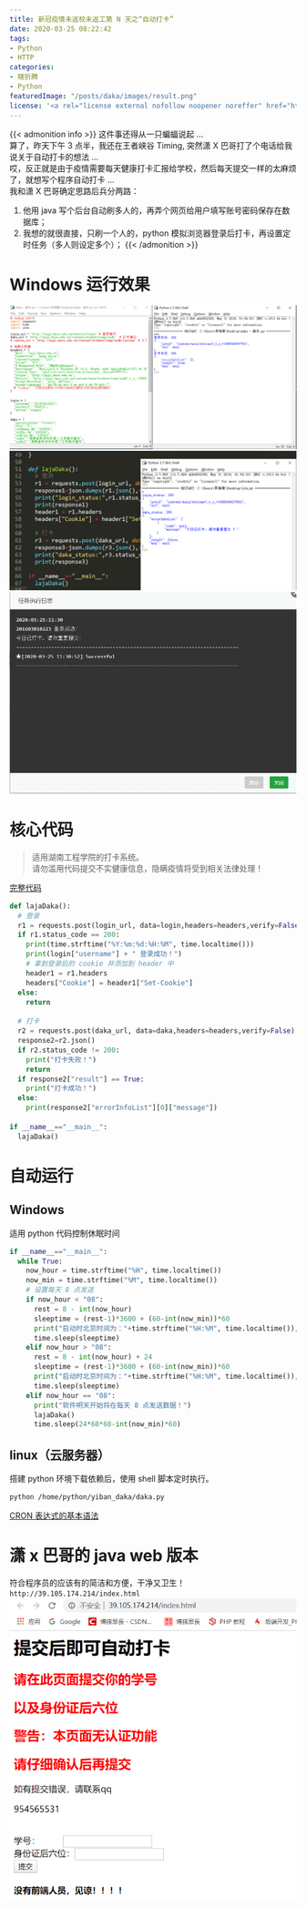 ```yaml
---
title: 新冠疫情未返校未返工第 N 天之“自动打卡”
date: 2020-03-25 08:22:42
tags:
- Python
- HTTP
categories:
- 瞎折腾
- Python
featuredImage: "/posts/daka/images/result.png"
license: '<a rel="license external nofollow noopener noreffer" href="https://creativecommons.org/licenses/by-nc/4.0/" target="_blank">CC BY-NC 4.0</a>'
---
```


{{< admonition info >}}
这件事还得从一只蝙蝠说起 ...  
算了，昨天下午 3 点半，我还在王者峡谷 Timing, 突然潇 X 巴哥打了个电话给我说关于自动打卡的想法 ...  
哎，反正就是由于疫情需要每天健康打卡汇报给学校，然后每天提交一样的太麻烦了，就想写个程序自动打卡 ...  
我和潇 X 巴哥确定思路后兵分两路：   
1. 他用 java 写个后台自动刷多人的，再弄个网页给用户填写账号密码保存在数据库；
2. 我想的就很直接，只刷一个人的，python 模拟浏览器登录后打卡，再设置定时任务（多人则设定多个）；
{{< /admonition >}}

<!--more-->
# Windows 运行效果
![打卡成功](images/result1.png "打卡成功")  
![重复打卡](images/result.png "重复打卡")  
![定时任务日志](images/result2.png "定时任务日志")  

# 核心代码
> 适用湖南工程学院的打卡系统。  
请勿滥用代码提交不实健康信息，隐瞒疫情将受到相关法律处理！

[完整代码](https://github.com/Lruihao/python-funny-code/blob/master/%E6%98%93%E7%8F%AD%E6%89%93%E5%8D%A1.py)
```py 模拟登录打卡 https://github.com/Lruihao/python-funny-code/blob/master/%E6%98%93%E7%8F%AD%E6%89%93%E5%8D%A1.py 完整代码
def lajaDaka():
  # 登录
  r1 = requests.post(login_url, data=login,headers=headers,verify=False)
  if r1.status_code == 200:
    print(time.strftime("%Y:%m:%d:%H:%M", time.localtime()))
    print(login["username"] + " 登录成功！")
    # 拿到登录后的 cookie 并添加到 header 中
    header1 = r1.headers
    headers["Cookie"] = header1["Set-Cookie"]
  else:
    return

  # 打卡
  r2 = requests.post(daka_url, data=daka,headers=headers,verify=False)
  response2=r2.json()
  if r2.status_code != 200:
    print("打卡失败！")
    return
  if response2["result"] == True:
    print("打卡成功！")
  else:
    print(response2["errorInfoList"][0]["message"])

if __name__=="__main__":
  lajaDaka()
```

# 自动运行
## Windows
适用 python 代码控制休眠时间
```py 定时
if __name__=="__main__":
  while True:
    now_hour = time.strftime("%H", time.localtime())
    now_min = time.strftime("%M", time.localtime())
    # 设置每天 8 点发送
    if now_hour < "08":
      rest = 8 - int(now_hour)
      sleeptime = (rest-1)*3600 + (60-int(now_min))*60
      print("启动时北京时间为："+time.strftime("%H:%M", time.localtime()),"\t 脚本将在",rest-1,"小时",int((sleeptime-(rest-1)*3600)/60),"分钟后打卡")
      time.sleep(sleeptime)
    elif now_hour > "08":
      rest = 8 - int(now_hour) + 24
      sleeptime = (rest-1)*3600 + (60-int(now_min))*60
      print("启动时北京时间为："+time.strftime("%H:%M", time.localtime()),"\t 脚本将在",rest-1,"小时",int((sleeptime-(rest-1)*3600)/60),"分钟后打卡")
      time.sleep(sleeptime)
    elif now_hour == "08":
      print("软件明天开始将在每天 8 点发送数据！")
      lajaDaka()
      time.sleep(24*60*60-int(now_min)*60)
```

## linux（云服务器）
搭建 python 环境下载依赖后，使用 shell 脚本定时执行。
```bash 脚本内容设定
python /home/python/yiban_daka/daka.py
```
[CRON 表达式的基本语法](/posts/cron/)

# 潇 x 巴哥的 java web 版本
符合程序员的应该有的简洁和方便，干净又卫生！
`http://39.105.174.214/index.html`  
![java web 版](images/javaweb.png "java web 版")  
